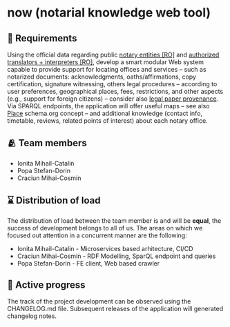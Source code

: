 # now (notarial knowledge web tool)

## 📒 Requirements 

Using the official data regarding public [notary entities [RO]](https://data.gov.ro/dataset/notari-publici) and [authorized translators + interpreters [RO]](https://data.gov.ro/dataset/traducatori-si-interpreti), develop a smart modular Web system capable to provide support for locating offices and services – such as notarized documents: acknowledgments, oaths/affirmations, copy certification, signature witnessing, others legal procedures – according to user preferences, geographical places, fees, restrictions, and other aspects (e.g., support for foreign citizens) – consider also [legal paper provenance](https://www.provbook.org/tutorial/provenanceweek2014/). Via SPARQL endpoints, the application will offer useful maps – see also [Place](https://schema.org/Place) schema.org concept – and additional knowledge (contact info, timetable, reviews, related points of interest) about each notary office.

## 🫂 Team members

- Ionita Mihail-Catalin
- Popa Stefan-Dorin
- Craciun Mihai-Cosmin

## ⌛ Distribution of load

The distribution of load between the team member is and will be **equal**, the success of development belongs to all of us. The areas on which we focused out attention in a concurrent manner are the following:  

- Ionita Mihail-Catalin - Microservices based arhitecture, CI/CD
- Craciun Mihai-Cosmin - RDF Modelling, SparQL endpoint and queries
- Popa Stefan-Dorin - FE client, Web based crawler

## 🚧 Active progress

The track of the project development can be observed using the CHANGELOG.md file.
Subsequent releases of the application will generated changelog notes. 

